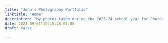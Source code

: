 ```yaml
---
title: "John's Photography Portfolio"
linktitle: "Home"
description: "My photos taken during the 2023-24 school year for Photography I"
date: 2023-09-01T19:15:28-07:00
draft: false

---
```


